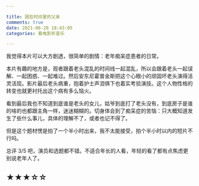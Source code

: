 ```yaml
---

title: 困在时间里的父亲
comments: true
date: 2021-06-28 18:43:05
categories: 看电影听音乐

---
```


我觉得本片可以大方剧透，很简单的剧情：老年痴呆症患者的日常。

本片有趣的地方是，观者跟着老头混乱的时间线一起混乱，所以会跟着老头一起误解、一起困惑、一起难过。然后安东尼霍普金斯把这个心眼小的顽固坏老头演得活灵活现。影片最后老头病重，抱着护士声泪俱下也着实考验演技。这个人物性格的转变也就更衬托出这个病有多么恼火。

看到最后我也不知道到底谁是老头的女儿，姑爷到底打了老头没有，到底房子是谁的啥的也都跟主角一样，迷迷糊糊的。切身体会到了痴呆症的苦恼：只大概知道发生了些什么事儿，具体的理解不了，或者也记不得了。

但是这个题材愣是拍了一个半小时出来，我不太能接受，拍个半小时以内的短片不行吗。

总评 3/5 吧，演员和选题都不错。不适合年长的人看，年轻的看了都有点焦虑更别说老年人了。

## ★★★☆☆
